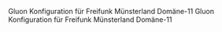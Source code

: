 Gluon Konfiguration für Freifunk Münsterland Domäne-11
Gluon Konfiguration für Freifunk Münsterland Domäne-11

